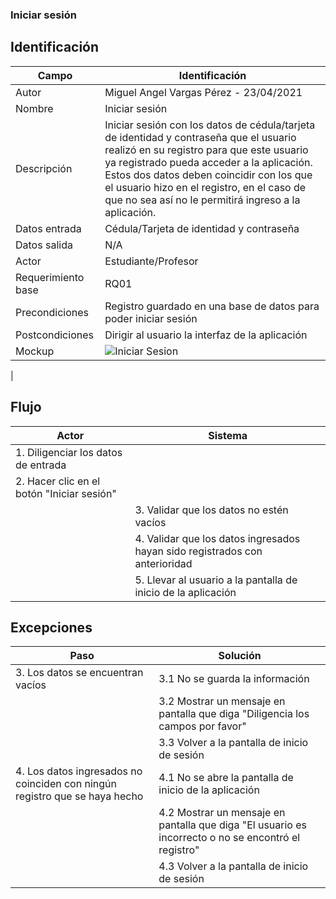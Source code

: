 ### Iniciar sesión
## Identificación 

| Campo | Identificación |
|-------|-------|
| Autor | Miguel Angel Vargas Pérez - 23/04/2021 |
| Nombre | Iniciar sesión |
| Descripción | Iniciar sesión con los datos de cédula/tarjeta de identidad y contraseña que el usuario realizó en su registro para que este usuario ya registrado pueda acceder a la aplicación. Estos dos datos deben coincidir con los que el usuario hizo en el registro, en el caso de que no sea así no le permitirá ingreso a la aplicación. |
| Datos entrada | Cédula/Tarjeta de identidad y contraseña |
| Datos salida | N/A |
| Actor | Estudiante/Profesor |
| Requerimiento base | RQ01 |
| Precondiciones | Registro guardado en una base de datos para poder iniciar sesión |
| Postcondiciones | Dirigir al usuario la interfaz de la aplicación | 
| Mockup | ![Iniciar Sesion](https://user-images.githubusercontent.com/79241017/115935948-e1118b00-a459-11eb-8d69-1c6f8fc6f556.png)
 |

## Flujo
| Actor | Sistema |
|-------|-------|
| 1. Diligenciar los datos de entrada| |
| 2. Hacer clic en el botón "Iniciar sesión"  | |
| | 3. Validar que los datos no estén vacíos |
| | 4. Validar que los datos ingresados hayan sido registrados con anterioridad |
| | 5. Llevar al usuario a la pantalla de inicio de la aplicación |

## Excepciones
| Paso | Solución |
|-------|-------|
| 3. Los datos se encuentran vacíos | 3.1 No se guarda la información |
| | 3.2 Mostrar un mensaje en pantalla que diga "Diligencia los campos por favor" |
| | 3.3 Volver a la pantalla de inicio de sesión |
| 4. Los datos ingresados no coinciden con ningún registro que se haya hecho | 4.1 No se abre la pantalla de inicio de la aplicación |
| | 4.2 Mostrar un mensaje en pantalla que diga "El usuario es incorrecto o no se encontró el registro" |
| | 4.3 Volver a la pantalla de inicio de sesión |
